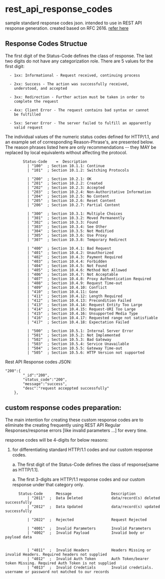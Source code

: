 # rest_api_response_codes
sample standard response codes json. intended to use in REST API response generation. created based on RFC 2616. <a href="https://www.ietf.org/rfc/rfc2616.txt">refer here</a>


## Response Codes Structue

   The first digit of the Status-Code defines the class of response. The
   last two digits do not have any categorization role. There are 5
   values for the first digit:

      - 1xx: Informational - Request received, continuing process

      - 2xx: Success - The action was successfully received,
        understood, and accepted

      - 3xx: Redirection - Further action must be taken in order to
        complete the request

      - 4xx: Client Error - The request contains bad syntax or cannot
        be fulfilled

      - 5xx: Server Error - The server failed to fulfill an apparently
        valid request

   The individual values of the numeric status codes defined for
   HTTP/1.1, and an example set of corresponding Reason-Phrase's, are
   presented below. The reason phrases listed here are only
   recommendations -- they MAY be replaced by local equivalents without
   affecting the protocol.


```
        Status-Code    =  Description
          | "100"  ; Section 10.1.1: Continue
          | "101"  ; Section 10.1.2: Switching Protocols
          
          | "200"  ; Section 10.2.1: OK
          | "201"  ; Section 10.2.2: Created
          | "202"  ; Section 10.2.3: Accepted
          | "203"  ; Section 10.2.4: Non-Authoritative Information
          | "204"  ; Section 10.2.5: No Content
          | "205"  ; Section 10.2.6: Reset Content
          | "206"  ; Section 10.2.7: Partial Content
          
          | "300"  ; Section 10.3.1: Multiple Choices
          | "301"  ; Section 10.3.2: Moved Permanently
          | "302"  ; Section 10.3.3: Found
          | "303"  ; Section 10.3.4: See Other
          | "304"  ; Section 10.3.5: Not Modified
          | "305"  ; Section 10.3.6: Use Proxy
          | "307"  ; Section 10.3.8: Temporary Redirect
          
          | "400"  ; Section 10.4.1: Bad Request
          | "401"  ; Section 10.4.2: Unauthorized
          | "402"  ; Section 10.4.3: Payment Required
          | "403"  ; Section 10.4.4: Forbidden
          | "404"  ; Section 10.4.5: Not Found
          | "405"  ; Section 10.4.6: Method Not Allowed
          | "406"  ; Section 10.4.7: Not Acceptable
          | "407"  ; Section 10.4.8: Proxy Authentication Required
          | "408"  ; Section 10.4.9: Request Time-out
          | "409"  ; Section 10.4.10: Conflict
          | "410"  ; Section 10.4.11: Gone
          | "411"  ; Section 10.4.12: Length Required
          | "412"  ; Section 10.4.13: Precondition Failed
          | "413"  ; Section 10.4.14: Request Entity Too Large
          | "414"  ; Section 10.4.15: Request-URI Too Large
          | "415"  ; Section 10.4.16: Unsupported Media Type
          | "416"  ; Section 10.4.17: Requested range not satisfiable
          | "417"  ; Section 10.4.18: Expectation Failed
        
          | "500"  ; Section 10.5.1: Internal Server Error
          | "501"  ; Section 10.5.2: Not Implemented
          | "502"  ; Section 10.5.3: Bad Gateway
          | "503"  ; Section 10.5.4: Service Unavailable
          | "504"  ; Section 10.5.5: Gateway Time-out
          | "505"  ; Section 10.5.6: HTTP Version not supported

```

Rest API Response codes JSON:
```
"200":{
        "_id":"200",
        "status_code":"200",
        "message":"success",
        "desc":"request acceppted successfully"
    },
```

## custom response codes preparation:

The main intention for creating these custom response codes are to eliminate the creating frequently using REST API Regular Responses/response errors [like invalid parameters ...] for every time.

response codes will be 4-digits for below reasons:

  1. for differentiating standard HTTP/1.1 codes and our custom response codes.

        a. The first digit of the Status-Code defines the class of response[same as HTTP/1.1].

        a. The first 3-digits are HTTP/1.1 response codes and our custom response under that category         only.   


```
      Status-Code      Message                  Description
          | "2011"  ;  Data Deleted             data/record(s) deleted successfully 
          | "2012"  ;  Data Updated             data/record(s) updated successfully 
        
          | "2022"  ;  Rejected                 Request Rejected
          
          | "4001"  ;  Invalid Parameters       Invalid Parameters
          | "4002"  ;  Invalid Payload          Invalid body or payload data


          | "4011"  ;  Invalid Headers          Headers Missing or invalid Headers. Required headers not supplied
          | "4012"  ;  Invalid Auth Token       Auth Token/bearer token Missing. Required Auth Token is not supplied
          | "4013"  ;  Invalid Credetials       Invalid credetials. username or password not matched to our records
```

